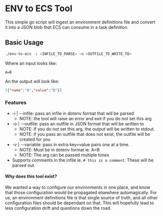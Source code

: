 # ENV to ECS Tool

This simple go script will ingest an environment definitions file and convert it into a JSON blob that ECS can consume in a task definition.

## Basic Usage

```bash
./env-to-ecs -i <INFILE_TO_PARSE> -o <OUTFILE_TO_WRITE_TO> 
```

Where an input looks like:

```dotenv
A=B
```

An the output will look like:

```json
[{"name":"A","value":"B"}]
```

### Features

* -i | --infile: pass an infile in dotenv format that will be parsed
    * NOTE: the tool will raise an error and exit if you do not set this arg
* -o | --outfile: pass an outfile in JSON format that will be written to
    * NOTE: If you do not set this arg, the output will be written to stdout.
    * NOTE: if you pass an outfile that does not exist, the outfile will be created for you
* -v | --variable: pass in extra key=value pairs one at a time.
    * NOTE: Must be in dotenv format ie. A=B
    * NOTE: The arg can be passed multiple times
* Supports comments in the infile ie. `# this is a comment`. These will be parsed out.
    
    
#### Why does this tool exist?

We wanted a way to configure our environments in one place, and know that those configuration would be propagated elsewhere automagically.
For us, an environment definitions file is that single source of truth, and all other configuration files should be dependant on that.
This will hopefully lead to less configuration drift and questions down the road.
